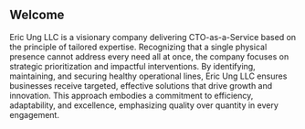 ## Welcome

Eric Ung LLC is a visionary company delivering CTO-as-a-Service based on the principle of tailored expertise. Recognizing that a single physical presence cannot address every need all at once, the company focuses on strategic prioritization and impactful interventions. By identifying, maintaining, and securing healthy operational lines, Eric Ung LLC ensures businesses receive targeted, effective solutions that drive growth and innovation. This approach embodies a commitment to efficiency, adaptability, and excellence, emphasizing quality over quantity in every engagement. 

